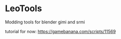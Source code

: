 # LeoTools
Modding tools for blender gimi and srmi


tutorial for now: https://gamebanana.com/scripts/11569